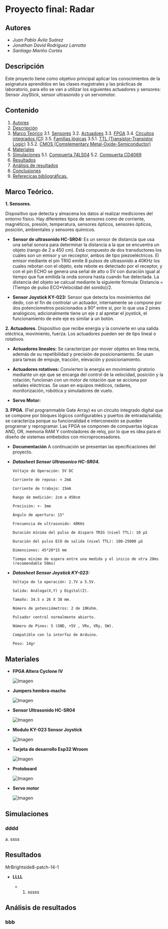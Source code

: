 # Proyecto final: Radar

## Autores

- _Juan Pablo Ávila Suárez_
- _Jonathan David Rodríguez Larrotta_
- _Santiago Mariño Cortés_

## Descripción

Este proyecto tiene como objetivo principal aplicar los conocimientos de la asignatura aprendidos en las clases magistrales y las prácticas de laboratorio, para ello se van a utilizar los siguientes actuadores y sensores: Sensor JoyStick, sensor ultrasonido y un servomotor.

## Contenido

1. [Autores](#autores)
2. [Descripción](#descripción)
3. [Marco Teórico](#marco-teórico)
   3.1. [Sensores](#sensores)
   3.2. [Actuadoes](#actuadores)
   3.3. [FPGA](#fpga)
   3.4. [Circuitos integrados (CI)](#circuitos-integradosci)
   3.5. [Familias lógicas](#familias-lógicas)
      3.5.1. [TTL (Transistor-Transistor Logic)](#ttl-transistor-transistor-logic)
      3.5.2. [CMOS (Complementary Metal-Oxide-Semiconductor)](#cmos-complementary-metal-oxide-semiconductor)
4. [Materiales](#materiales)
5. [Simulaciones](#simulaciones)
   5.1. [Compuerta 74LS04](#compuerta-74ls04)
   5.2. [Compuerta CD4069](#compuerta-cd4069)
6. [Resultados](#resultados)
7. [Análisis de resultados](#Anàlisisderesultados)
8. [Conclusiones](#conclusiones)
9. [Referecicas bibliográficas.](#Referenciasbibliogràficas)

## Marco Teórico.

**1. Sensores.**

Dispositivo que detecta y almacena los datos al realizar mediciones del entorno físico. Hay diferentes tipos de sensores como de corriente, magnéticos, presión, temperatura, sensores ópticos, sensores ópticos, posición, ambientales y sensores químicos.

- **Sensor de ultrasonido HC-SR04:** Es un sensor de distancia que usa una señal sonora para determinar la distancia a la que se encuentra un objeto (rango de 2 a 450 cm). Está compuesto de dos transductores los cuáles son un emisor y un recceptor, ambos de tipo piezoeléctricos. El emisor mediante el pin TRIG emite 8 pulsos de ultrasonido a 40KHz los cuales rebotan con el objeto, este rebote es detectado por el receptor, y con el pin ECHO se genera una señal de alto o 5V con duración igual al tiempo que fue emitida la onda sonora hasta cuando fue detectada. La distancia del objeto se calcual mediante la siguiente fórmula: Distancia = (Tiempo de pulso ECO*Velocidad del sonido)/2.
  
- **Sensor Joystick KY-023:** Sensor que detecta los movimientos del dedo, con el fin de controlar un actuador, internamente se compone por dos potenciometros posicionados a 90° entre sí, por lo que usa 2 pines analógicos; adicionalmente tiene un eje z al apretar el joystick, el funcionamiento de este eje es similar a un botón.

**2. Actuadores.**
Dispositivo que recibe energía y la convierte en una salida eléctrica, movimiento, fuerza. Los actuadores pueden ser de tipo lineal o rotativos.

- **Actuadores lineales:** Se caracterizan por mover objetos en línea recta, además de su repetibilidad y precisión de posicionamiento. Se usan para tareas de empuje, tracción, elevación y posicionamiento.
  
- **Actuadores rotativos:** Convierten la energía en movimiento giratorio mediante un eje que se encarga del control de la velocidad, posición y la rotación; funcionan con un motor de rotación que se acciona por señales eléctricas.  Se usan en equipos médicos, radares, monitorización, robótica y simuladores de vuelo.
  
- **Servo Motor:**
  
**3. FPGA**. (Fiel programmable Gate Array) es un circuito integrado digital que se compone por bloques lógicos configurables y puertos de entrada/salida; se caracteriza porque su funcionalidad e interconexión se pueden programar y reprogramar. Las FPGA se componen de compuertas lógicas AND, OR, memoria RAM Y controladores de reloj, por lo que es idea para el diseño de sistemas embebidos con microprocesadores.

- **Documentación**
A continuación se presentan las epecificaciones del proyecto.

- _**Datasheet Sensor Ultrasonico HC-SR04.**_
  
      Voltaje de Operación: 5V DC
      
      Corriente de reposo: < 2mA
      
      Corriente de trabajo: 15mA
      
      Rango de medición: 2cm a 450cm
      
      Precisión: +- 3mm
      
      Ángulo de apertura: 15°
      
      Frecuencia de ultrasonido: 40KHz
      
      Duración mínima del pulso de disparo TRIG (nivel TTL): 10 μS
      
      Duración del pulso ECO de salida (nivel TTL): 100-25000 μS
      
      Dimensiones: 45*20*15 mm
      
      Tiempo mínimo de espera entre una medida y el inicio de otra 20ms (recomendable 50ms)

- _**Datasheet Sensor Joystick KY-023:**_

      Voltaje de la operación: 2.7V a 5.5V.
  
      Salida: Análoga(X,Y) y Digital(Z).
  
      Tamaño: 34.5 x 26 X 38 mm.
  
      Número de potenciómetros: 2 de 10Kohm.
  
      Pulsador central normalmente abierto.
  
      Número de Pines: 5 (GND, +5V , VRx, VRy, SW).
  
      Compatible con la interfaz de Arduino.
  
      Peso: 14gr

## Materiales
- **FPGA Altera Cyclone IV**
  
    ![Imagen](https://github.com/jorodriguez312/Lab1Digital/blob/d7a43e65287f38cc2304ffcb79c5a071d3f3131e/caepeta2/Target-FPGA-Kit-Altera-Cyclone-IV-EP4CGX22CF19C7-device.png)
  
- **Jumpers hembra-macho**
  
  ![Imagen](https://github.com/jorodriguez312/Lab1Digital/blob/d7a43e65287f38cc2304ffcb79c5a071d3f3131e/caepeta2/jumpers-macho-hembra-20cm-cinta-40-unidades-zamux-1.jpg)
  
- **Sensor Ultrasonido HC-SR04**
  
   ![Imagen](https://github.com/jorodriguez312/Lab1Digital/blob/d7a43e65287f38cc2304ffcb79c5a071d3f3131e/caepeta2/081611.jpg)
  
- **Modulo KY-023 Sensor Joystick**
  
   ![Imagen](https://github.com/jorodriguez312/Lab1Digital/blob/d7a43e65287f38cc2304ffcb79c5a071d3f3131e/caepeta2/M%C3%B3dulo-Joystick-An%C3%A1logo-XY-KY-023-5V-1.jpg)
  
- **Tarjeta de desarrollo Esp32 Wroom**
  
  ![Imagen](https://github.com/jorodriguez312/Lab1Digital/blob/d7a43e65287f38cc2304ffcb79c5a071d3f3131e/caepeta2/ESP32-WROOM-32-DEVKIT.jpg)
  
- **Protoboard**
  
  ![Imagen](https://github.com/jorodriguez312/Lab1Digital/blob/d7a43e65287f38cc2304ffcb79c5a071d3f3131e/caepeta2/Protoboard.jpg)
  
- **Servo motor**
  
    ![Imagen](https://github.com/jorodriguez312/Lab1Digital/blob/d7a43e65287f38cc2304ffcb79c5a071d3f3131e/caepeta2/servomotor-mg996r-180-grados-11kg-zamux.jpg)

## Simulaciones

### dddd

a. ssss

## Resultados
 MrBrightside8-patch-14-1
- **LLLL**
  
  - 1. sssss
       
## Análisis de resultados

### bbb
